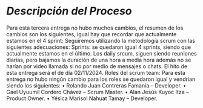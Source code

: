 # *Descripción del Proceso*
Para esta tercera entrega no hubo muchos cambios, el resumen de los cambios son los siguientes, igual hay que recordar que actualmente estamos en el 4 sprint:
Seguiremos utilizando la metodología scrum con las siguientes adecuaciones:
Sprints: se quedaron igual 4 sprints, siendo que actualmente estamos en el último.
Los daily srcum, siguen siendo reuniones diarias, pero bajamos la duración de una hora a media hora además no se harían por video llamada si no por medio de mensajes o chats.
El hito de esta entrega será el de día 02/11/2024.
Roles del scrum team:
Para esta entrega no hubo ningún cambio para los roles se quedaron igual y vendrían siendo los siguientes:
•	Rolando Juan Contreras Famania – Developer.
•	Gael Uyuumil Cordero Chávez – Scrum Master.
•	Alan Jesús Kuyoc Itza – Product Owner.
•	Yésica Marisol Nahuat Tamay – Developer.

